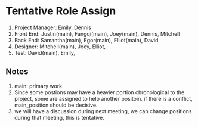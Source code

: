 # Tentative Role Assign

1. Project Manager: Emily, Dennis
2. Front End: Justin(main), Fangqi(main), Joey(main), Dennis, Mitchell
3. Back End: Samantha(main), Egor(main), Elliot(main), David
4. Designer: Mitchell(main), Joey, Elliot,
5. Test: David(main), Emily,

## Notes

1. main: primary work
2. Since some postions may have a heavier portion chronological to the project, some are assigned to help another positoin. if there is a conflict, main_position should be decisive.
3. we will have a discussion during next meeting, we can change positions during that meeting, this is tentative.
